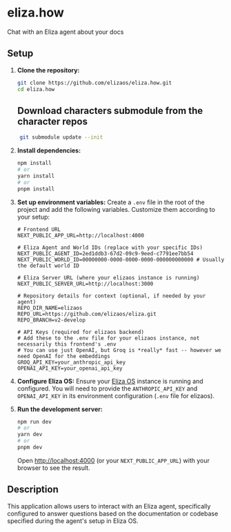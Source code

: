 # eliza.how

Chat with an Eliza agent about your docs

## Setup

1.  **Clone the repository:**
    ```bash
    git clone https://github.com/elizaos/eliza.how.git
    cd eliza.how
    ```





     ## Download characters submodule from the character repos
```bash
    git submodule update --init
```
2.  **Install dependencies:**
    ```bash
    npm install
    # or
    yarn install
    # or
    pnpm install
    ```

3.  **Set up environment variables:**
    Create a `.env` file in the root of the project and add the following variables. Customize them according to your setup:

    ```env
    # Frontend URL
    NEXT_PUBLIC_APP_URL=http://localhost:4000

    # Eliza Agent and World IDs (replace with your specific IDs)
    NEXT_PUBLIC_AGENT_ID=2ed1ddb3-67d2-09c9-9eed-c7791ee7bb54
    NEXT_PUBLIC_WORLD_ID=00000000-0000-0000-0000-000000000000 # Usually the default world ID

    # Eliza Server URL (where your elizaos instance is running)
    NEXT_PUBLIC_SERVER_URL=http://localhost:3000

    # Repository details for context (optional, if needed by your agent)
    REPO_DIR_NAME=elizaos
    REPO_URL=https://github.com/elizaos/eliza.git
    REPO_BRANCH=v2-develop

    # API Keys (required for elizaos backend)
    # Add these to the .env file for your elizaos instance, not necessarily this frontend's .env
    # You can use just OpenAI, but Groq is *really* fast -- however we need OpenAI for the embeddings
    GROQ_API_KEY=your_anthropic_api_key
    OPENAI_API_KEY=your_openai_api_key
    ```

4.  **Configure Eliza OS:**
    Ensure your [Eliza OS](https://github.com/elizaos/eliza) instance is running and configured. You will need to provide the `ANTHROPIC_API_KEY` and `OPENAI_API_KEY` in its environment configuration (`.env` file for elizaos).

5.  **Run the development server:**
    ```bash
    npm run dev
    # or
    yarn dev
    # or
    pnpm dev
    ```

    Open [http://localhost:4000](http://localhost:4000) (or your `NEXT_PUBLIC_APP_URL`) with your browser to see the result.

## Description

This application allows users to interact with an Eliza agent, specifically configured to answer questions based on the documentation or codebase specified during the agent's setup in Eliza OS.